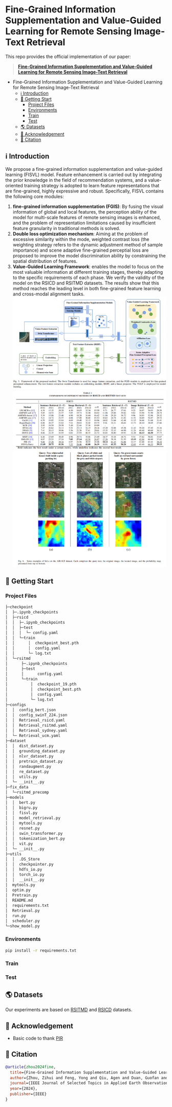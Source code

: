 # Fine-Grained Information Supplementation and Value-Guided Learning for Remote Sensing Image-Text Retrieval
This repo provides the official implementation of our paper:
> [**Fine-Grained Information Supplementation and Value-Guided Learning for Remote Sensing Image-Text Retrieval**](https://ieeexplore.ieee.org/stamp/stamp.jsp?arnumber=10716520)

- Fine-Grained Information Supplementation and Value-Guided Learning for Remote Sensing Image-Text Retrieval
  - [ℹ️ Introduction](#ℹ️-introduction)
  - [🎯 Getting Start](#-getting-start)
    - [Project Files](#project-files)
    - [Environments](#environments)
    - [Train](#train)
    - [Test](#test)
  - [🌎 Datasets](#-datasets)
  - [🙏 Acknowledgement](#-acknowledgement)
  - [📝 Citation](#-citation)

## ℹ️ Introduction
We propose a fine-grained information supplementation and value-guided learning (FISVL) model. Feature enhancement is carried out by integrating the prior knowledge in the field of recommendation systems, and a value-oriented training strategy is adopted to learn feature representations that are fine-grained, highly expressive and robust. Specifically, FISVL contains the following core modules:
1. ​**fine-grained information supplementation (FGIS)​**: By fusing the visual information of global and local features, the perception ability of the model for multi-scale features of remote sensing images is enhanced, and the problem of representation limitations caused by insufficient feature granularity in traditional methods is solved.
2. ​**Double loss optimization mechanism**: Aiming at the problem of excessive similarity within the mode, weighted contrast loss (the weighting strategy refers to the dynamic adjustment method of sample importance) and scene adaptive fine-grained perceptial loss are proposed to improve the model discrimination ability by constraining the spatial distribution of features.
3. ​**Value-Guided Learning Framework**: enables the model to focus on the most valuable information at different training stages, thereby adapting to the specific requirements of each phase.
We verify the validity of the model on the RSICD and RSITMD datasets. The results show that this method reaches the leading level in both fine-grained feature learning and cross-modal alignment tasks.
![# FISVL框架图](assets/fine-grained_framework.png)
![# FISVL在RSITMD和RSICD数据集上的效果](assets/FISVL_result1.png)
![# 可视化效果](assets/FISVL_result2.png)

## 🎯 Getting Start
### Project Files

``` 
├─checkpoint
│  ├─.ipynb_checkpoints
│  ├─rsicd
│  │  ├─.ipynb_checkpoints
│  │  ├─test
│  │  │  └─ config.yaml      
│  │  └─train
│  │      │  checkpoint_best.pth
│  │      │  config.yaml
│  │      └─ log.txt
│  └─rsitmd
│      ├─.ipynb_checkpoints
│      ├─test
│      │      config.yaml
│      └─train
│          │  checkpoint_19.pth
│          │  checkpoint_best.pth
│          │  config.yaml
│          └─ log.txt
├─configs
│  │  config_bert.json
│  │  config_swinT_224.json
│  │  Retrieval_rsicd.yaml
│  │  Retrieval_rsitmd.yaml
│  │  Retrieval_sydney.yaml
│  └─ Retrieval_ucm.yaml
├─dataset
│  │  dist_dataset.py
│  │  grounding_dataset.py
│  │  nlvr_dataset.py
│  │  pretrain_dataset.py
│  │  randaugment.py
│  │  re_dataset.py
│  │  utils.py
│  └─ __init__.py 
├─fix_data
│  └─rsitmd_precomp
├─models
│  │  bert.py
│  │  bigru.py
│  │  fisvl.py
│  │  model_retrieval.py
│  │  mytools.py
│  │  resnet.py
│  │  swin_transformer.py
│  │  tokenization_bert.py
│  │  vit.py
│  └─ __init__.py
├─utils
│  │  .DS_Store
│  │  checkpointer.py
│  │  hdfs_io.py
│  │  torch_io.py
│  │  __init__.py
│  mytools.py
│  optim.py
│  Pretrain.py
│  README.md
│  requirements.txt
│  Retrieval.py
│  run.py
│  scheduler.py
└─show_model.py  
```


### Environments

```bash
pip install -r requirements.txt
```

### Train

### Test

## 🌎 Datasets

Our experiments are based on [RSITMD](https://github.com/xiaoyuan1996/AMFMN/tree/master/RSITMD) and [RSICD](https://github.com/201528014227051/RSICD_optimal) datasets.

## 🙏 Acknowledgement

- Basic code to thank [PIR](https://github.com/Zjut-MultimediaPlus/PIR-pytorch) 

## 📝 Citation
```bibtex
@article{zhou2024fine,
  title={Fine-Grained Information Supplementation and Value-Guided Learning for Remote Sensing Image-Text Retrieval},
  author={Zhou, Zihui and Feng, Yong and Qiu, Agen and Duan, Guofan and Zhou, Mingliang},
  journal={IEEE Journal of Selected Topics in Applied Earth Observations and Remote Sensing},
  year={2024},
  publisher={IEEE}
}
```
